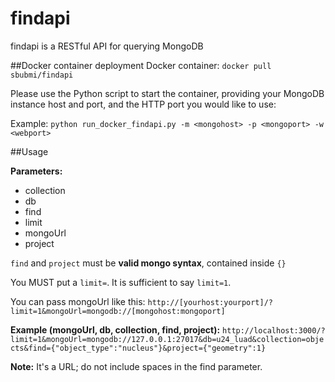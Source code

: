 # findapi
findapi is a RESTful API for querying MongoDB

##Docker container deployment
Docker container: `docker pull sbubmi/findapi`

Please use the Python script to start the container, providing your MongoDB instance host and port, and the HTTP port you would like to use:

Example:
`python run_docker_findapi.py -m <mongohost> -p <mongoport> -w <webport>`


##Usage

**Parameters:**

* collection
* db
* find
* limit
* mongoUrl
* project

`find` and `project` must be **valid mongo syntax**, contained inside `{}`

You MUST put a `limit=`. It is sufficient to say `limit=1`.

You can pass mongoUrl like this: `http://[yourhost:yourport]/?limit=1&mongoUrl=mongodb://[mongohost:mongoport]`

**Example (mongoUrl, db, collection, find, project):**
`http://localhost:3000/?limit=1&mongoUrl=mongodb://127.0.0.1:27017&db=u24_luad&collection=objects&find={"object_type":"nucleus"}&project={"geometry":1}`

**Note:** It's a URL; do not include spaces in the find parameter.
